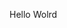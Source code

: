 Hello Wolrd
















































































































































































































































































































































































































































































































































































































































































































































































































































































































































































































































































































































































































































































































































































































































































































































































































































































































































































































































































































































































































































































































































































































































































































































































































































































































































































































































































































































































































































































































































































































































































































































































































































